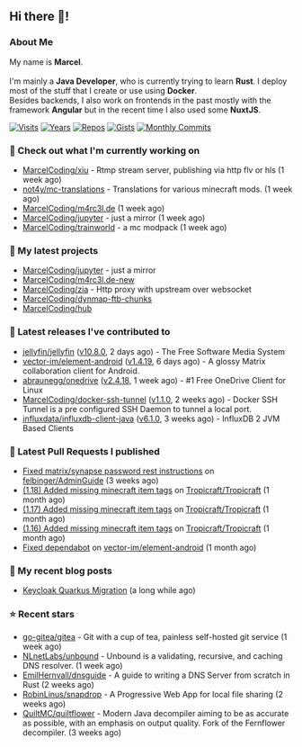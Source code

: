 ## Hi there 👋!




### About Me

My name is **Marcel**.
<br><br>
I'm mainly a **Java Developer**, who is currently trying to learn **Rust**. I deploy most of the stuff that I create or use using **Docker**.
<br>
Besides backends, I also work on frontends in the past mostly with the framework **Angular** but in the recent time I also used some **NuxtJS**. 

[![Visits](https://badges.pufler.dev/visits/MarcelCoding/MarcelCoding?style=flat-square&color=black&logo=github)](https://github.com/MarcelCoding)
[![Years](https://badges.pufler.dev/years/MarcelCoding?style=flat-square&color=black&logo=github)](https://github.com/MarcelCoding)
[![Repos](https://badges.pufler.dev/repos/MarcelCoding?style=flat-square&color=black&logo=github)](https://github.com/MarcelCoding?tab=repositories)
[![Gists](https://badges.pufler.dev/gists/MarcelCoding?style=flat-square&color=black&logo=github)](https://gist.github.com/MarcelCoding)
[![Monthly Commits](https://badges.pufler.dev/commits/monthly/MarcelCoding?style=flat-square&color=black&logo=github)](https://github.com/MarcelCoding)

### 👷 Check out what I'm currently working on

- [MarcelCoding/xiu](https://github.com/MarcelCoding/xiu) - Rtmp stream server, publishing via http flv or hls (1 week ago)
- [not4y/mc-translations](https://github.com/not4y/mc-translations) - Translations for various minecraft mods. (1 week ago)
- [MarcelCoding/m4rc3l.de](https://github.com/MarcelCoding/m4rc3l.de) (1 week ago)
- [MarcelCoding/jupyter](https://github.com/MarcelCoding/jupyter) - just a mirror (1 week ago)
- [MarcelCoding/trainworld](https://github.com/MarcelCoding/trainworld) - a mc modpack (1 week ago)

### 🌱 My latest projects

- [MarcelCoding/jupyter](https://github.com/MarcelCoding/jupyter) - just a mirror
- [MarcelCoding/m4rc3l.de-new](https://github.com/MarcelCoding/m4rc3l.de-new)
- [MarcelCoding/zia](https://github.com/MarcelCoding/zia) - Http proxy with upstream over websocket
- [MarcelCoding/dynmap-ftb-chunks](https://github.com/MarcelCoding/dynmap-ftb-chunks)
- [MarcelCoding/hub](https://github.com/MarcelCoding/hub)

### 🔭 Latest releases I've contributed to

- [jellyfin/jellyfin](https://github.com/jellyfin/jellyfin) ([v10.8.0](https://github.com/jellyfin/jellyfin/releases/tag/v10.8.0), 2 days ago) - The Free Software Media System
- [vector-im/element-android](https://github.com/vector-im/element-android) ([v1.4.19](https://github.com/vector-im/element-android/releases/tag/v1.4.19), 6 days ago) - A glossy Matrix collaboration client for Android.
- [abraunegg/onedrive](https://github.com/abraunegg/onedrive) ([v2.4.18](https://github.com/abraunegg/onedrive/releases/tag/v2.4.18), 1 week ago) - #1 Free OneDrive Client for Linux
- [MarcelCoding/docker-ssh-tunnel](https://github.com/MarcelCoding/docker-ssh-tunnel) ([v1.1.0](https://github.com/MarcelCoding/docker-ssh-tunnel/releases/tag/v1.1.0), 2 weeks ago) - Docker SSH Tunnel is a pre configured SSH Daemon to tunnel a local port.
- [influxdata/influxdb-client-java](https://github.com/influxdata/influxdb-client-java) ([v6.1.0](https://github.com/influxdata/influxdb-client-java/releases/tag/v6.1.0), 3 weeks ago) - InfluxDB 2 JVM Based Clients

### 🔨 Latest Pull Requests I published

- [Fixed matrix/synapse password rest instructions](https://github.com/felbinger/AdminGuide/pull/69) on [felbinger/AdminGuide](https://github.com/felbinger/AdminGuide) (3 weeks ago)
- [(1.18) Added missing minecraft item tags](https://github.com/Tropicraft/Tropicraft/pull/438) on [Tropicraft/Tropicraft](https://github.com/Tropicraft/Tropicraft) (1 month ago)
- [(1.17) Added missing minecraft item tags](https://github.com/Tropicraft/Tropicraft/pull/437) on [Tropicraft/Tropicraft](https://github.com/Tropicraft/Tropicraft) (1 month ago)
- [(1.16) Added missing minecraft item tags](https://github.com/Tropicraft/Tropicraft/pull/436) on [Tropicraft/Tropicraft](https://github.com/Tropicraft/Tropicraft) (1 month ago)
- [Fixed dependabot](https://github.com/vector-im/element-android/pull/5966) on [vector-im/element-android](https://github.com/vector-im/element-android) (1 month ago)

### 📜 My recent blog posts

- [Keycloak Quarkus Migration](https://m4rc3l.de/blog/keycloak-quarkus-migration) (a long while ago)

### ⭐ Recent stars

- [go-gitea/gitea](https://github.com/go-gitea/gitea) - Git with a cup of tea, painless self-hosted git service (1 week ago)
- [NLnetLabs/unbound](https://github.com/NLnetLabs/unbound) - Unbound is a validating, recursive, and caching DNS resolver. (1 week ago)
- [EmilHernvall/dnsguide](https://github.com/EmilHernvall/dnsguide) - A guide to writing a DNS Server from scratch in Rust (2 weeks ago)
- [RobinLinus/snapdrop](https://github.com/RobinLinus/snapdrop) - A Progressive Web App for local file sharing  (2 weeks ago)
- [QuiltMC/quiltflower](https://github.com/QuiltMC/quiltflower) - Modern Java decompiler aiming to be as accurate as possible, with an emphasis on output quality. Fork of the Fernflower decompiler. (3 weeks ago)
